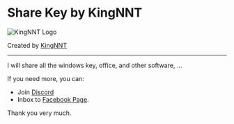 
# Share Key by KingNNT
![KingNNT Logo](https://i.imgur.com/tMlmOvw.png)

Created by [KingNNT](https://www.facebook.com/Kinggg.NNT)

---
I will share all the windows key, office, and other software, ...

If you need more, you can:
 - Join [Discord](https://discord.gg/sXFnxCa)
 - Inbox to [Facebook Page](https://www.facebook.com/Dev.KingNNT).

Thank you very much.
